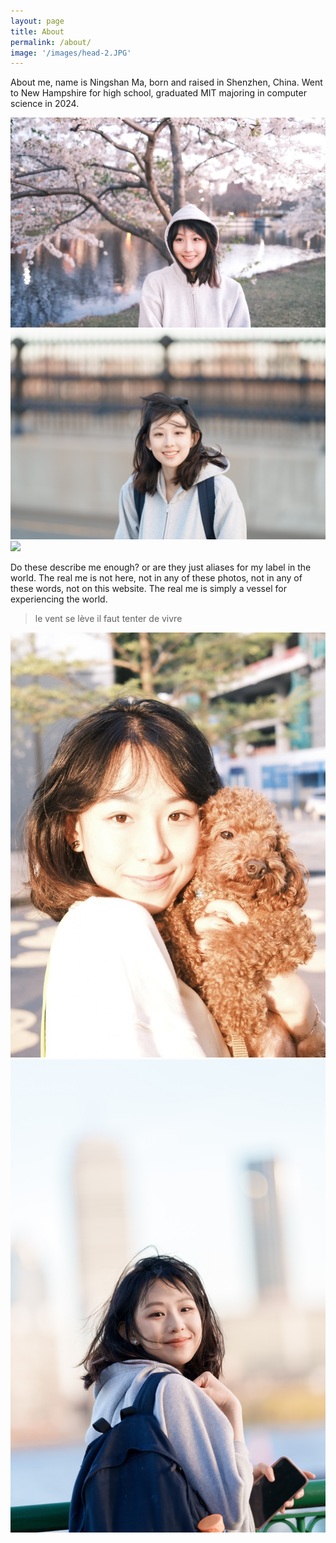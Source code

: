 ```yaml
---
layout: page
title: About
permalink: /about/
image: '/images/head-2.JPG'
---
```


About me, name is Ningshan Ma, born and raised in Shenzhen, China. Went to New Hampshire for high school, graduated MIT majoring in computer science in 2024.

<div class="gallery-box">
  <div class="gallery">
    <img src="/images/head-3.JPG" loading="lazy">
    <img src="/images/head-4.JPG" loading="lazy">
    <img src="/images/head-5.JPG" loading="lazy">
  </div>
</div>

Do these describe me enough? or are they just aliases for my label in the world. The real me is not here, not in any of these photos, not in any of these words, not on this website. The real me is simply a vessel for experiencing the world.

>  le vent se lève il faut tenter de vivre

<div class="gallery-box">
  <div class="gallery">
    <img src="/images/senior_portrait.jpg" loading="lazy">
    <img src="/images/vertical2.JPG" loading="lazy">
  </div>
</div>